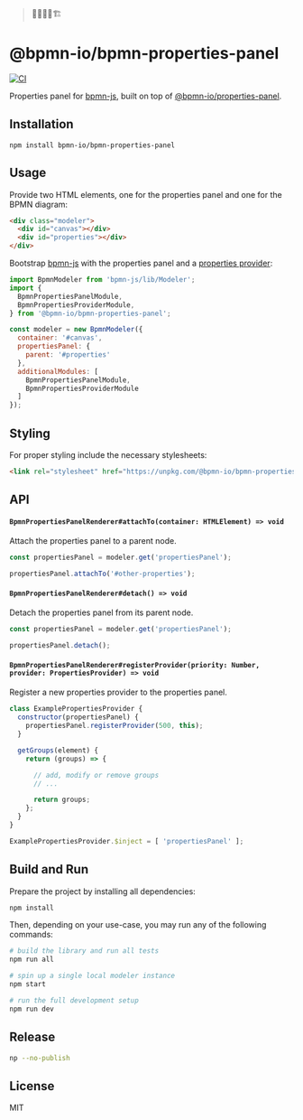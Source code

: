 > 👷‍♀️👷‍♂️🏗

# @bpmn-io/bpmn-properties-panel

[![CI](https://github.com/bpmn-io/bpmn-properties-panel/workflows/CI/badge.svg)](https://github.com/bpmn-io/bpmn-properties-panel/actions?query=workflow%3ACI)


Properties panel for [bpmn-js](https://github.com/bpmn-io/bpmn-js), built on top of [@bpmn-io/properties-panel](https://github.com/bpmn-io/properties-panel).

## Installation


```
npm install bpmn-io/bpmn-properties-panel
```

## Usage


Provide two HTML elements, one for the properties panel and one for the BPMN diagram:

```html
<div class="modeler">
  <div id="canvas"></div>
  <div id="properties"></div>
</div>
```

Bootstrap [bpmn-js](https://github.com/bpmn-io/bpmn-js) with the properties panel and a [properties provider](https://github.com/bpmn-io/bpmn-properties-panel/tree/master/src/provider):


```javascript
import BpmnModeler from 'bpmn-js/lib/Modeler';
import {
  BpmnPropertiesPanelModule,
  BpmnPropertiesProviderModule,
} from '@bpmn-io/bpmn-properties-panel';

const modeler = new BpmnModeler({
  container: '#canvas',
  propertiesPanel: {
    parent: '#properties'
  },
  additionalModules: [
    BpmnPropertiesPanelModule,
    BpmnPropertiesProviderModule
  ]
});
```

## Styling


For proper styling include the necessary stylesheets:

```html
<link rel="stylesheet" href="https://unpkg.com/@bpmn-io/bpmn-properties-panel@0.1.0/dist/assets/properties-panel.css">
```

## API


#### `BpmnPropertiesPanelRenderer#attachTo(container: HTMLElement) => void`

Attach the properties panel to a parent node.

```javascript
const propertiesPanel = modeler.get('propertiesPanel');

propertiesPanel.attachTo('#other-properties');
```

#### `BpmnPropertiesPanelRenderer#detach() => void`

Detach the properties panel from its parent node.

```javascript
const propertiesPanel = modeler.get('propertiesPanel');

propertiesPanel.detach();
```

#### `BpmnPropertiesPanelRenderer#registerProvider(priority: Number, provider: PropertiesProvider) => void`

Register a new properties provider to the properties panel.

```javascript
class ExamplePropertiesProvider {
  constructor(propertiesPanel) {
    propertiesPanel.registerProvider(500, this);
  }

  getGroups(element) {
    return (groups) => {

      // add, modify or remove groups
      // ...

      return groups;
    };
  }
}

ExamplePropertiesProvider.$inject = [ 'propertiesPanel' ];
```


## Build and Run


Prepare the project by installing all dependencies:

```sh
npm install
```

Then, depending on your use-case, you may run any of the following commands:

```sh
# build the library and run all tests
npm run all

# spin up a single local modeler instance
npm start

# run the full development setup
npm run dev
```

## Release

```sh
np --no-publish
```

## License

MIT